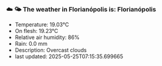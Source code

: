 ### ☁️ 🌤️  The weather in Florianópolis is: Florianópolis

- Temperature: 19.03°C
- On flesh: 19.23°C
- Relative air humidity: 86%
- Rain: 0.0 mm
- Description: Overcast clouds
- last updated: 2025-05-25T07:15:35.699665
